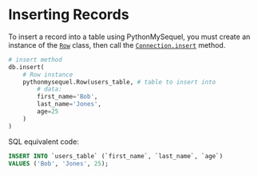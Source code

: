 # Inserting Records

To insert a record into a table using PythonMySequel, you must create an instance of the [`Row`](api_reference/row.md) class, then call the [`Connection.insert`](api_reference/connection.md#methods-and-attributes) method.
```python
# insert method
db.insert(
    # Row instance
    pythonmysequel.Row(users_table, # table to insert into
        # data:
        first_name='Bob',
        last_name='Jones',
        age=25
    )
)
```
SQL equivalent code:
```sql
INSERT INTO `users_table` (`first_name`, `last_name`, `age`)
VALUES ('Bob', 'Jones', 25);
```
